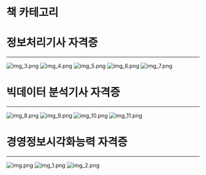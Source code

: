 # 책 카테고리

# 정보처리기사 자격증

<hr>

![img_3.png](img_3.png)
![img_4.png](img_4.png)
![img_5.png](img_5.png)
![img_6.png](img_6.png)
![img_7.png](img_7.png)


# 빅데이터 분석기사 자격증

<hr>

![img_8.png](img_8.png)
![img_9.png](img_9.png)
![img_10.png](img_10.png)
![img_11.png](img_11.png)

# 경영정보시각화능력 자격증

<hr>

![img.png](img.png)
![img_1.png](img_1.png)
![img_2.png](img_2.png)